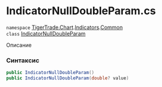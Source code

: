
# IndicatorNullDoubleParam.cs
`namespace` [TigerTrade.Chart](../../../../../TigerTrade.Chart.md).[Indicators](../../../../../TigerTrade.Chart/Indicators.md).[Common](../../../../../TigerTrade.Chart/Indicators/Common.md)  
    `class` [IndicatorNullDoubleParam](../../IndicatorNullDoubleParam.cs.md)

Описание

### Синтаксис
```csharp
public IndicatorNullDoubleParam()
public IndicatorNullDoubleParam(double? value)
```


                    
                    